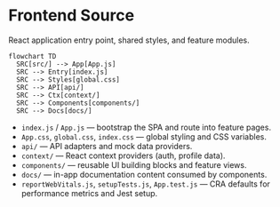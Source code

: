 # Frontend Source

React application entry point, shared styles, and feature modules.

```mermaid
flowchart TD
  SRC[src/] --> App[App.js]
  SRC --> Entry[index.js]
  SRC --> Styles[global.css]
  SRC --> API[api/]
  SRC --> Ctx[context/]
  SRC --> Components[components/]
  SRC --> Docs[docs/]
```

- `index.js` / `App.js` — bootstrap the SPA and route into feature pages.
- `App.css`, `global.css`, `index.css` — global styling and CSS variables.
- `api/` — API adapters and mock data providers.
- `context/` — React context providers (auth, profile data).
- `components/` — reusable UI building blocks and feature views.
- `docs/` — in-app documentation content consumed by components.
- `reportWebVitals.js`, `setupTests.js`, `App.test.js` — CRA defaults for performance metrics and Jest setup.
